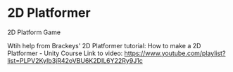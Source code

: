 # 2D Platformer
2D Platform Game

Wtih help from Brackeys' 2D Platformer tutorial:
	How to make a 2D Platformer - Unity Course
	Link to video: https://www.youtube.com/playlist?list=PLPV2KyIb3jR42oVBU6K2DIL6Y22Ry9J1c